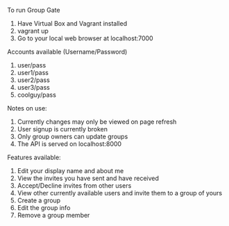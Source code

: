 To run Group Gate

1. Have Virtual Box and Vagrant installed
2. vagrant up
3. Go to your local web browser at localhost:7000

Accounts available (Username/Password)

1. user/pass
2. user1/pass
3. user2/pass
4. user3/pass
5. coolguy/pass

Notes on use:

1. Currently changes may only be viewed on page refresh
2. User signup is currently broken
3. Only group owners can update groups
4. The API is served on localhost:8000

Features available:

1. Edit your display name and about me
2. View the invites you have sent and have received
3. Accept/Decline invites from other users
3. View other currently available users and invite them to a group of yours
4. Create a group
5. Edit the group info
6. Remove a group member
